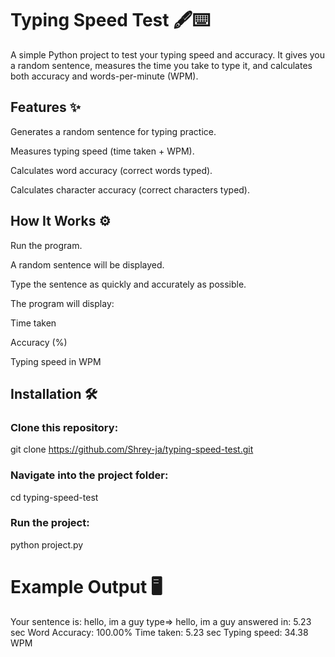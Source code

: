 # Typing Speed Test 🖋️⌨️

A simple Python project to test your typing speed and accuracy.
It gives you a random sentence, measures the time you take to type it, and calculates both accuracy and words-per-minute (WPM).

## Features ✨

Generates a random sentence for typing practice.

Measures typing speed (time taken + WPM).

Calculates word accuracy (correct words typed).

Calculates character accuracy (correct characters typed).

## How It Works ⚙️

Run the program.

A random sentence will be displayed.

Type the sentence as quickly and accurately as possible.

The program will display:

Time taken

Accuracy (%)

Typing speed in WPM
## Installation 🛠️

### Clone this repository:

git clone https://github.com/Shrey-ja/typing-speed-test.git


### Navigate into the project folder:

cd typing-speed-test


### Run the project:

python project.py

# Example Output 🖥️
Your sentence is: hello, im a guy
type=> hello, im a guy
 answered in: 5.23 sec
Word Accuracy: 100.00%
Time taken: 5.23 sec
Typing speed: 34.38 WPM
